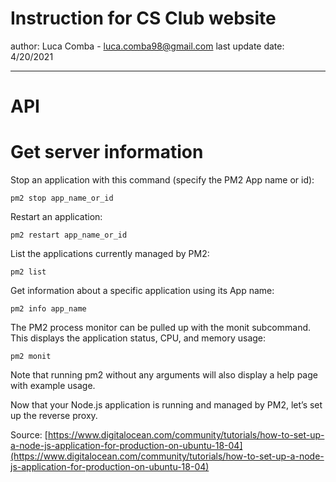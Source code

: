 # Instruction for CS Club website

author: Luca Comba - luca.comba98@gmail.com
last update date: 4/20/2021

---

# API


# Get server information

Stop an application with this command (specify the PM2 App name or id):

```
pm2 stop app_name_or_id
```

Restart an application:

```
pm2 restart app_name_or_id
```

List the applications currently managed by PM2:

```
pm2 list
```

Get information about a specific application using its App name:

```
pm2 info app_name
```

The PM2 process monitor can be pulled up with the monit subcommand. This displays the application status, CPU, and memory usage:

```
pm2 monit
```

Note that running pm2 without any arguments will also display a help page with example usage.

Now that your Node.js application is running and managed by PM2, let’s set up the reverse proxy.

Source: [https://www.digitalocean.com/community/tutorials/how-to-set-up-a-node-js-application-for-production-on-ubuntu-18-04](https://www.digitalocean.com/community/tutorials/how-to-set-up-a-node-js-application-for-production-on-ubuntu-18-04)
